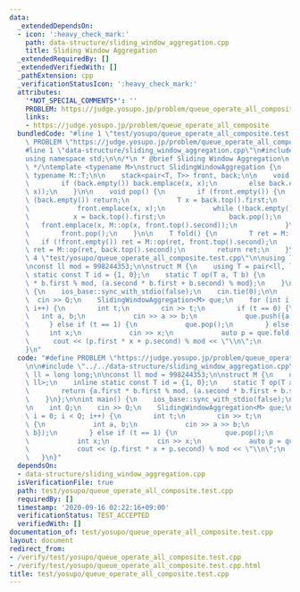 ```yaml
---
data:
  _extendedDependsOn:
  - icon: ':heavy_check_mark:'
    path: data-structure/sliding_window_aggregation.cpp
    title: Sliding Window Aggregation
  _extendedRequiredBy: []
  _extendedVerifiedWith: []
  _pathExtension: cpp
  _verificationStatusIcon: ':heavy_check_mark:'
  attributes:
    '*NOT_SPECIAL_COMMENTS*': ''
    PROBLEM: https://judge.yosupo.jp/problem/queue_operate_all_composite
    links:
    - https://judge.yosupo.jp/problem/queue_operate_all_composite
  bundledCode: "#line 1 \"test/yosupo/queue_operate_all_composite.test.cpp\"\n#define\
    \ PROBLEM \"https://judge.yosupo.jp/problem/queue_operate_all_composite\"\n\n\
    #line 1 \"data-structure/sliding_window_aggregation.cpp\"\n#include <bits/stdc++.h>\n\
    using namespace std;\n\n/*\n * @brief Sliding Window Aggregation\n * @docs docs/data-structure/sliding_window_aggregation.md\n\
    \ */\ntemplate <typename M>\nstruct SlidingWindowAggregation {\n    using T =\
    \ typename M::T;\n\n    stack<pair<T, T>> front, back;\n\n    void push(T x) {\n\
    \        if (back.empty()) back.emplace(x, x);\n        else back.emplace(x, M::op(back.top().second,\
    \ x));\n    }\n\n    void pop() {\n        if (front.empty()) {\n            if\
    \ (back.empty()) return;\n            T x = back.top().first;\n            back.pop();\n\
    \            front.emplace(x, x);\n            while (!back.empty()) {\n     \
    \           x = back.top().first;\n                back.pop();\n             \
    \   front.emplace(x, M::op(x, front.top().second));\n            }\n        }\n\
    \        front.pop();\n    }\n\n    T fold() {\n        T ret = M::id;\n     \
    \   if (!front.empty()) ret = M::op(ret, front.top().second);\n        if (!back.empty())\
    \ ret = M::op(ret, back.top().second);\n        return ret;\n    }\n};\n#line\
    \ 4 \"test/yosupo/queue_operate_all_composite.test.cpp\"\n\nusing ll = long long;\n\
    \nconst ll mod = 998244353;\n\nstruct M {\n    using T = pair<ll, ll>;\n    inline\
    \ static const T id = {1, 0};\n    static T op(T a, T b) {\n        return {a.first\
    \ * b.first % mod, (a.second * b.first + b.second) % mod};\n    }\n};\n\nint main()\
    \ {\n    ios_base::sync_with_stdio(false);\n    cin.tie(0);\n\n    int Q;\n  \
    \  cin >> Q;\n    SlidingWindowAggregation<M> que;\n    for (int i = 0; i < Q;\
    \ i++) {\n        int t;\n        cin >> t;\n        if (t == 0) {\n         \
    \   int a, b;\n            cin >> a >> b;\n            que.push({a, b});\n   \
    \     } else if (t == 1) {\n            que.pop();\n        } else {\n       \
    \     int x;\n            cin >> x;\n            auto p = que.fold();\n      \
    \      cout << (p.first * x + p.second) % mod << \"\\n\";\n        }\n    }\n\
    }\n"
  code: "#define PROBLEM \"https://judge.yosupo.jp/problem/queue_operate_all_composite\"\
    \n\n#include \"../../data-structure/sliding_window_aggregation.cpp\"\n\nusing\
    \ ll = long long;\n\nconst ll mod = 998244353;\n\nstruct M {\n    using T = pair<ll,\
    \ ll>;\n    inline static const T id = {1, 0};\n    static T op(T a, T b) {\n\
    \        return {a.first * b.first % mod, (a.second * b.first + b.second) % mod};\n\
    \    }\n};\n\nint main() {\n    ios_base::sync_with_stdio(false);\n    cin.tie(0);\n\
    \n    int Q;\n    cin >> Q;\n    SlidingWindowAggregation<M> que;\n    for (int\
    \ i = 0; i < Q; i++) {\n        int t;\n        cin >> t;\n        if (t == 0)\
    \ {\n            int a, b;\n            cin >> a >> b;\n            que.push({a,\
    \ b});\n        } else if (t == 1) {\n            que.pop();\n        } else {\n\
    \            int x;\n            cin >> x;\n            auto p = que.fold();\n\
    \            cout << (p.first * x + p.second) % mod << \"\\n\";\n        }\n \
    \   }\n}"
  dependsOn:
  - data-structure/sliding_window_aggregation.cpp
  isVerificationFile: true
  path: test/yosupo/queue_operate_all_composite.test.cpp
  requiredBy: []
  timestamp: '2020-09-16 02:22:16+09:00'
  verificationStatus: TEST_ACCEPTED
  verifiedWith: []
documentation_of: test/yosupo/queue_operate_all_composite.test.cpp
layout: document
redirect_from:
- /verify/test/yosupo/queue_operate_all_composite.test.cpp
- /verify/test/yosupo/queue_operate_all_composite.test.cpp.html
title: test/yosupo/queue_operate_all_composite.test.cpp
---
```

